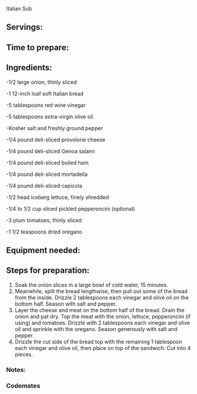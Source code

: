 Italian Sub

## Servings: 

## Time to prepare: 

## Ingredients:
-1/2 large onion, thinly sliced

-1 12-inch loaf soft Italian bread

-5 tablespoons red wine vinegar

-5 tablespoons extra-virgin olive oil

-Kosher salt and freshly ground pepper

-1/4 pound deli-sliced provolone cheese

-1/4 pound deli-sliced Genoa salami

-1/4 pound deli-sliced boiled ham

-1/4 pound deli-sliced mortadella

-1/4 pound deli-sliced capicola

-1/2 head iceberg lettuce, finely shredded

-1/4 to 1/2 cup sliced pickled pepperoncini (optional)

-3 plum tomatoes, thinly sliced

-1 1/2 teaspoons dried oregano


## Equipment needed:


## Steps for preparation:

1. Soak the onion slices in a large bowl of cold water, 15 minutes. 
2. Meanwhile, split the bread lengthwise, then pull out some of the bread from the inside. Drizzle 2 tablespoons each vinegar and olive oil on the bottom half. Season with salt and pepper. 
3. Layer the cheese and meat on the bottom half of the bread. Drain the onion and pat dry. Top the meat with the onion, lettuce, pepperoncini (if using) and tomatoes. Drizzle with 2 tablespoons each vinegar and olive oil and sprinkle with the oregano. Season generously with salt and pepper. 
4. Drizzle the cut side of the bread top with the remaining 1 tablespoon each vinegar and olive oil, then place on top of the sandwich. Cut into 4 pieces.

### Notes:



### Codemates #
